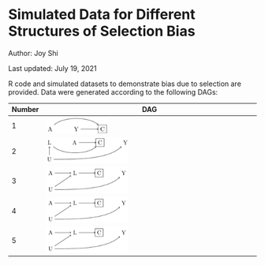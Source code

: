 # Simulated Data for Different Structures of Selection Bias
Author: Joy Shi

Last updated: July 19, 2021

R code and simulated datasets to demonstrate bias due to selection are provided. Data were generated according to the following DAGs:

| Number | DAG |
|------------|-------------|
| 1 | <img src="/dags/DAG1.png" width=30%> |
| 2 | <img src="/dags/DAG2.png" width=40%> |
| 3 | <img src="/dags/DAG3.png" width=40%> |
| 4 | <img src="/dags/DAG3.png" width=40%> |
| 5 | <img src="/dags/DAG3.png" width=40%> |
